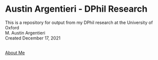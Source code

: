 # Austin Argentieri - DPhil Research

This is a repository for output from my DPhil research at the University of Oxford
<br> M. Austin Argentieri
<br> Created December 17, 2021
<br>
<br>



<a href="correlation_table_full_dataset_oct_19_2021_men.html" title="Correlation table">About Me</a>
